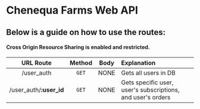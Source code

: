 # Chenequa Farms Web API #
## Below is a guide on how to use the routes: ##
#### Cross Origin Resource Sharing is enabled and restricted. ####

| URL Route    | Method       | Body        | Explanation     |
|:------------:|:------------:|:-----------:|:---------------|
| /user_auth   | `GET`          | NONE        | Gets all users in DB|
| /user_auth/**:user_id** | `GET`   | NONE        | Gets specific user, user's subscriptions, and  user's orders
